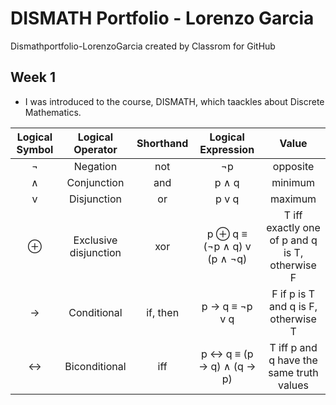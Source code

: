 # DISMATH Portfolio - Lorenzo Garcia
Dismathportfolio-LorenzoGarcia created by Classrom for GitHub
## Week 1
- I was introduced to the course, DISMATH, which taackles about Discrete Mathematics.


| Logical Symbol  |  Logical Operator | Shorthand | Logical Expression | Value |
| :-----: |:-------:|:-----:| :-------: | :-------: |
| ¬ |Negation | not | ¬p | opposite |
| ∧ | Conjunction | and | p ∧ q | minimum |
| v | Disjunction | or | p v q | maximum |
| ⊕ | Exclusive disjunction | xor |  p ⊕ q  ≡ (¬p ∧ q) v (p ∧ ¬q) | T iff exactly one of p and q is T, otherwise F|
| → | Conditional | if, then | p → q ≡  ¬p v q | F if p is T and q is F, otherwise T |
| ↔ | Biconditional | iff |  p ↔ q ≡ (p → q) ∧ (q → p) |  T iff p and q have the same truth values |

